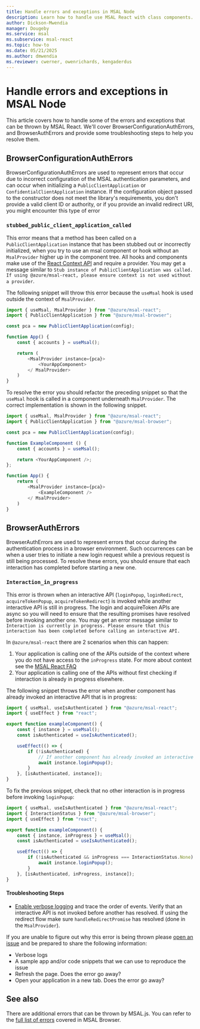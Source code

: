 ```yaml
---
title: Handle errors and exceptions in MSAL Node
description: Learn how to handle use MSAL React with class components. covering initialization, protecting components, accessing MSAL React context and logging in.
author: Dickson-Mwendia
manager: Dougeby
ms.service: msal
ms.subservice: msal-react
ms.topic: how-to
ms.date: 05/21/2025
ms.author: dmwendia
ms.reviewer: cwerner, owenrichards, kengaderdus
---
```


# Handle errors and exceptions in MSAL Node

This article covers how to handle some of the errors and exceptions that can be thrown by MSAL React. We'll cover BrowserConfigurationAuthErrors, and BrowserAuthErrors and provide some troubleshooting steps to help you resolve them.

## BrowserConfigurationAuthErrors

BrowserConfigurationAuthErrors are used to represent errors that occur due to incorrect configuration of the MSAL authentication parameters, and can occur when initializing a `PublicClientApplication` or `ConfidentialClientApplication` instance. If the configuration object passed to the constructor does not meet the library's requirements, you don't provide a valid client ID or authority, or if you provide an invalid redirect URI, you might encounter this type of error

### `stubbed_public_client_application_called`

This error means that a method has been called on a `PublicClientApplication` instance that has been stubbed out or incorrectly initialized, when you try to use an msal component or hook without an `MsalProvider` higher up in the component tree. All hooks and components make use of the [React Context API](https://reactjs.org/docs/context.html) and require a provider. You may get a message similar to `Stub instance of PublicClientApplication was called. If using @azure/msal-react, please ensure context is not used without a provider`.

The following snippet will throw this error because the `useMsal` hook is used outside the context of `MsalProvider`.

```javascript
import { useMsal, MsalProvider } from "@azure/msal-react";
import { PublicClientApplication } from "@azure/msal-browser";

const pca = new PublicClientApplication(config);

function App() {
    const { accounts } = useMsal();

    return (
        <MsalProvider instance={pca}>
            <YourAppComponent>
        </ MsalProvider>
    )
}
```

To resolve the error you should refactor the preceding snippet so that the `useMsal` hook is called in a component underneath `MsalProvider`. The correct implementation is shown in the following snippet.

```javascript
import { useMsal, MsalProvider } from "@azure/msal-react";
import { PublicClientApplication } from "@azure/msal-browser";

const pca = new PublicClientApplication(config);

function ExampleComponent () {
    const { accounts } = useMsal();

    return <YourAppComponent />;
};

function App() {
    return (
        <MsalProvider instance={pca}>
            <ExampleComponent />
        </ MsalProvider>
    )
}
```

## BrowserAuthErrors

BrowserAuthErrors are used to represent errors that occur during the authentication process in a browser environment. Such occurrences can be when a user tries to initiate a new login request while a previous request is still being processed. To resolve these errors, you should ensure that each interaction has completed before starting a new one.

### `Interaction_in_progress`

This error is thrown when an interactive API (`loginPopup`, `loginRedirect`, `acquireTokenPopup`, `acquireTokenRedirect`) is invoked while another interactive API is still in progress. The login and acquireToken APIs are async so you will need to ensure that the resulting promises have resolved before invoking another one. You may get an error message similar to `Interaction is currently in progress. Please ensure that this interaction has been completed before calling an interactive API.`

In `@azure/msal-react` there are 2 scenarios when this can happen:

1. Your application is calling one of the APIs outside of the context where you do not have access to the `inProgress` state. For more about context see the [MSAL React FAQ](./faq.md)
1. Your application is calling one of the APIs without first checking if interaction is already in progress elsewhere.

The following snippet throws the error when another component has already invoked an interactive API that is in progress:

```javascript
import { useMsal, useIsAuthenticated } from "@azure/msal-react";
import { useEffect } from "react";

export function exampleComponent() {
    const { instance } = useMsal();
    const isAuthenticated = useIsAuthenticated();

    useEffect(() => {
        if (!isAuthenticated) {
            // If another component has already invoked an interactive API this will throw
            await instance.loginPopup();
        }
    }, [isAuthenticated, instance]);
}
```

To fix the previous snippet, check that no other interaction is in progress before invoking `loginPopup`:

```javascript
import { useMsal, useIsAuthenticated } from "@azure/msal-react";
import { InteractionStatus } from "@azure/msal-browser";
import { useEffect } from "react";

export function exampleComponent() {
    const { instance, inProgress } = useMsal();
    const isAuthenticated = useIsAuthenticated();

    useEffect(() => {
        if (!isAuthenticated && inProgress === InteractionStatus.None) {
            await instance.loginPopup();
        }
    }, [isAuthenticated, inProgress, instance]);
}
```

#### Troubleshooting Steps

- [Enable verbose logging](../browser/configuration.md#using-the-config-object) and trace the order of events. Verify that an interactive API is not invoked before another has resolved. If using the redirect flow make sure `handleRedirectPromise` has resolved (done in the `MsalProvider`).

If you are unable to figure out why this error is being thrown please [open an issue](https://github.com/AzureAD/microsoft-authentication-library-for-js/issues/new/choose) and be prepared to share the following information:

- Verbose logs
- A sample app and/or code snippets that we can use to reproduce the issue
- Refresh the page. Does the error go away?
- Open your application in a new tab. Does the error go away?

## See also

There are additional errors that can be thrown by MSAL.js. You can refer to the [full list of errors](../browser/errors.md) covered in MSAL Browser.
